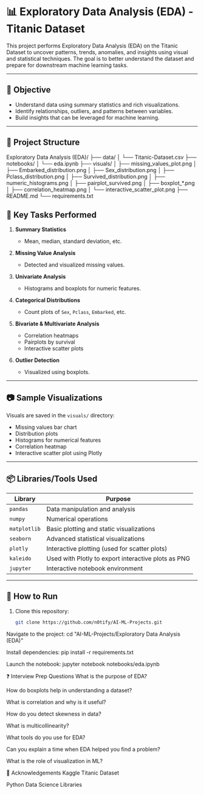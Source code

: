 # 📊 Exploratory Data Analysis (EDA) - Titanic Dataset

This project performs Exploratory Data Analysis (EDA) on the Titanic Dataset to uncover patterns, trends, anomalies, and insights using visual and statistical techniques. The goal is to better understand the dataset and prepare for downstream machine learning tasks.

---

## 🧠 Objective

- Understand data using summary statistics and rich visualizations.
- Identify relationships, outliers, and patterns between variables.
- Build insights that can be leveraged for machine learning.

---

## 📂 Project Structure

Exploratory Data Analysis (EDA)/
├── data/
│ └── Titanic-Dataset.csv
├── notebooks/
│ └── eda.ipynb
├── visuals/
│ ├── missing_values_plot.png
│ ├── Embarked_distribution.png
│ ├── Sex_distribution.png
│ ├── Pclass_distribution.png
│ ├── Survived_distribution.png
│ ├── numeric_histograms.png
│ ├── pairplot_survived.png
│ ├── boxplot_*.png
│ ├── correlation_heatmap.png
│ └── interactive_scatter_plot.png
├── README.md
└── requirements.txt


## 📌 Key Tasks Performed

1. **Summary Statistics**  
   - Mean, median, standard deviation, etc.

2. **Missing Value Analysis**  
   - Detected and visualized missing values.

3. **Univariate Analysis**  
   - Histograms and boxplots for numeric features.

4. **Categorical Distributions**  
   - Count plots of `Sex`, `Pclass`, `Embarked`, etc.

5. **Bivariate & Multivariate Analysis**  
   - Correlation heatmaps
   - Pairplots by survival
   - Interactive scatter plots

6. **Outlier Detection**  
   - Visualized using boxplots.

---

## 📷 Sample Visualizations

Visuals are saved in the `visuals/` directory:
- Missing values bar chart
- Distribution plots
- Histograms for numerical features
- Correlation heatmap
- Interactive scatter plot using Plotly

---

## 📦 Libraries/Tools Used

| Library         | Purpose                                           |
|----------------|---------------------------------------------------|
| `pandas`       | Data manipulation and analysis                    |
| `numpy`        | Numerical operations                              |
| `matplotlib`   | Basic plotting and static visualizations          |
| `seaborn`      | Advanced statistical visualizations               |
| `plotly`       | Interactive plotting (used for scatter plots)     |
| `kaleido`      | Used with Plotly to export interactive plots as PNG |
| `jupyter`      | Interactive notebook environment                  |

---

## 🧪 How to Run

1. Clone this repository:
   ```bash
   git clone https://github.com/n0tify/AI-ML-Projects.git
Navigate to the project:
cd "AI-ML-Projects/Exploratory Data Analysis (EDA)"

Install dependencies:
pip install -r requirements.txt

Launch the notebook:
jupyter notebook notebooks/eda.ipynb


❓ Interview Prep Questions
What is the purpose of EDA?

How do boxplots help in understanding a dataset?

What is correlation and why is it useful?

How do you detect skewness in data?

What is multicollinearity?

What tools do you use for EDA?

Can you explain a time when EDA helped you find a problem?

What is the role of visualization in ML?

🙌 Acknowledgements
Kaggle Titanic Dataset

Python Data Science Libraries

